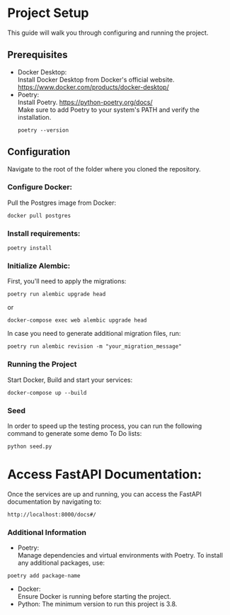 # Project Setup
This guide will walk you through configuring and running the project.


## Prerequisites
- Docker Desktop:  
  Install Docker Desktop from Docker's official website. https://www.docker.com/products/docker-desktop/
- Poetry:  
  Install Poetry. https://python-poetry.org/docs/  
  Make sure to add Poetry to your system's PATH and verify the installation.
  ```
  poetry --version
  ```


## Configuration
Navigate to the root of the folder where you cloned the repository.  

### Configure Docker:
Pull the Postgres image from Docker:
```
docker pull postgres
```

### Install requirements:
```
poetry install
```

### Initialize Alembic:
First, you'll need to apply the migrations:
```
poetry run alembic upgrade head
```
or
```
docker-compose exec web alembic upgrade head
```

In case you need to generate additional migration files, run:
```
poetry run alembic revision -m "your_migration_message"
```

### Running the Project
Start Docker, Build and start your services:
```
docker-compose up --build
```

### Seed
In order to speed up the testing process, you can run the following command to generate some demo To Do lists:
```
python seed.py
```


# Access FastAPI Documentation:
Once the services are up and running, you can access the FastAPI documentation by navigating to:
```
http://localhost:8000/docs#/
```


### Additional Information
- Poetry:  
Manage dependencies and virtual environments with Poetry. To install any additional packages, use:
```
poetry add package-name
```
- Docker:  
Ensure Docker is running before starting the project.
- Python:
The minimum version to run this project is 3.8.


